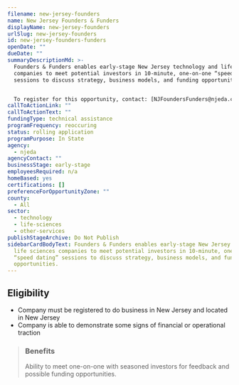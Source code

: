 ```yaml
---
filename: new-jersey-founders
name: New Jersey Founders & Funders
displayName: new-jersey-founders
urlSlug: new-jersey-founders
id: new-jersey-founders-funders
openDate: ""
dueDate: ""
summaryDescriptionMd: >-
  Founders & Funders enables early-stage New Jersey technology and life sciences
  companies to meet potential investors in 10-minute, one-on-one “speed dating”
  sessions to discuss strategy, business models, and funding opportunities.


  To register for this opportunity, contact: [NJFoundersFunders@njeda.com](mailto:NJFoundersFunders@njeda.com).
callToActionLink: ""
callToActionText: ""
fundingType: technical assistance
programFrequency: reoccuring
status: rolling application
programPurpose: In State
agency:
  - njeda
agencyContact: ""
businessStage: early-stage
employeesRequired: n/a
homeBased: yes
certifications: []
preferenceForOpportunityZone: ""
county:
  - All
sector:
  - technology
  - life-sciences
  - other-services
publishStageArchive: Do Not Publish
sidebarCardBodyText: Founders & Funders enables early-stage New Jersey technology and
  life sciences companies to meet potential investors in 10-minute, one-on-one
  “speed dating” sessions to discuss strategy, business models, and funding
  opportunities.
---
```


## Eligibility

- Company must be registered to do business in New Jersey and located in New Jersey
- Company is able to demonstrate some signs of financial or operational traction

> ### Benefits
>
> Ability to meet one-on-one with seasoned investors for feedback and possible funding opportunities.
